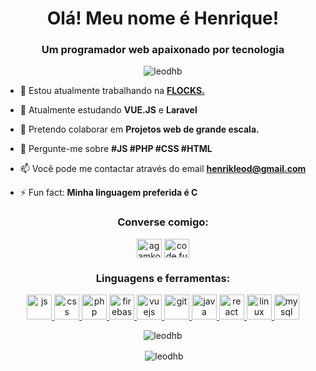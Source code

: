 <h1 align="center">Olá! Meu nome é Henrique!</h1>
<h3 align="center">Um programador web apaixonado por tecnologia</h3>

<p align="center"> <img src="https://komarev.com/ghpvc/?username=leodhb" alt="leodhb" /> </p>

- 🔭 Estou atualmente trabalhando na <a href="https://flocks.tv">**FLOCKS.**</a>

- 🌱 Atualmente estudando **VUE.JS** e **Laravel**

- 👯 Pretendo colaborar em **Projetos web de grande escala.**

- 💬 Pergunte-me sobre **#JS #PHP #CSS #HTML**

- 📫 Você pode me contactar através do email **henrikleod@gmail.com**

- ⚡ Fun fact: **Minha linguagem preferida é C**

<p align="center">
<h3 align="center">Converse comigo:</h3>
</p>

<p align="center">  <a href="https://www.linkedin.com/in/henrique-barbosa-46579117a/" target="blank"><img align="middle" src="https://cdn.jsdelivr.net/npm/simple-icons@3.0.1/icons/linkedin.svg" alt="agamkoradiya" height="30" width="40" /></a>
<a href="https://instagram.com/leod.in" target="blank"><img align="middle" src="https://cdn.jsdelivr.net/npm/simple-icons@3.0.1/icons/instagram.svg" alt="code.fun" height="30" width="40" /></a></p>

<h3 align="center">Linguagens e ferramentas:</h3>


<p align="center">  
	<a href="https://www.w3schools.com/js/" target="_blank"> 
		<img src="https://devicon.dev/devicon.git/icons/javascript/javascript-original.svg" alt="js" width="40" height="40"/> 
	</a> 
	<a href="https://www.w3schools.com/css/" target="_blank"> 
		<img src="https://devicon.dev/devicon.git/icons/css3/css3-original.svg" alt="css" width="40" height="40"/> 
	</a> 
	<a href="https://www.w3schools.com/php/" target="_blank"> 
		<img src="https://devicon.dev/devicon.git/icons/php/php-original.svg" alt="php" width="40" height="40"/> 
	</a> 
	<a href="https://firebase.google.com/" target="_blank"> 
		<img src="https://www.vectorlogo.zone/logos/firebase/firebase-icon.svg" alt="firebase" width="40" height="40"/> 
	</a> 
	<a href="https://vuejs.org" target="_blank"> 
		<img src="https://devicon.dev/devicon.git/icons/vuejs/vuejs-original.svg" alt="vuejs" width="40" height="40"/> 
	</a> 
	<a href="https://git-scm.com/" target="_blank"> 
		<img src="https://devicon.dev/devicon.git/icons/git/git-original.svg" alt="git" width="40" height="40"/> 
	</a> 
	<a href="https://www.java.com" target="_blank"> 
		<img src="https://devicon.dev/devicon.git/icons/java/java-original.svg" alt="java" width="40" height="40"/> 
	</a> 
	<a href="https://pt-br.reactjs.org/" target="_blank"> 
		<img src="https://devicon.dev/devicon.git/icons/react/react-original-wordmark.svg" alt="react" width="40" height="40"/> 
	</a> 
	<a href="https://www.linux.org/" target="_blank"> 
		<img src="https://devicons.github.io/devicon/devicon.git/icons/linux/linux-original.svg" alt="linux" width="40" height="40"/> 
	</a> 
	<a href="https://www.mysql.com/" target="_blank"> 
		<img src="https://devicons.github.io/devicon/devicon.git/icons/mysql/mysql-original-wordmark.svg" alt="mysql" width="40" height="40"/> 
	</a> 
</p>


<p align="center"><img align="center" src="https://github-readme-stats.vercel.app/api/top-langs/?username=leodhb&layout=compact" alt="leodhb" /></p>


<p align="center">&nbsp;<img align="center" src="https://github-readme-stats.vercel.app/api?username=leodhb&show_icons=true" alt="leodhb" /></p>
